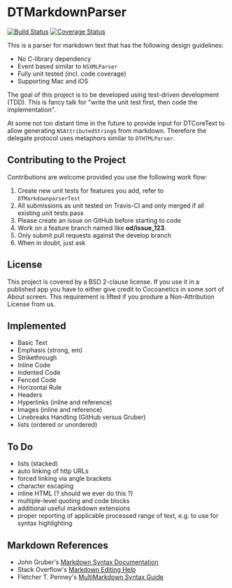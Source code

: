 DTMarkdownParser
================

[![Build Status](https://travis-ci.org/Cocoanetics/DTMarkdownParser.png?branch=develop)](https://travis-ci.org/Cocoanetics/DTMarkdownParser) [![Coverage Status](https://coveralls.io/repos/Cocoanetics/DTMarkdownParser/badge.png?branch=develop)](https://coveralls.io/r/Cocoanetics/DTMarkdownParser?branch=develop) 

This is a parser for markdown text that has the following design guidelines:

- No C-library dependency
- Event based similar to `NSXMLParser`
- Fully unit tested (incl. code coverage)
- Supporting Mac and iOS

The goal of this project is to be developed using test-driven development (TDD). This is fancy talk for "write the unit test first, then code the implementation".

At some not too distant time in the future to provide input for DTCoreText to allow generating `NSAttributedString`s from markdown. Therefore the delegate protocol uses metaphors similar to `DTHTMLParser`.


Contributing to the Project
---------------------------

Contributions are welcome provided you use the following work flow:

1. Create new unit tests for features you add, refer to `DTMarkdownparserTest`
2. All submissions as unit tested on Travis-CI and only merged if all existing unit tests pass
3. Please create an issue on GitHub before starting to code
4. Work on a feature branch named like **od/issue_123**.
5. Only submit pull requests against the develop branch
6. When in doubt, just ask

License
-------

This project is covered by a BSD 2-clause license. If you use it in a published app you have to either give credit to Cocoanetics in some sort of About screen. This requirement is lifted if you produre a Non-Attribution License from us.

Implemented
-----------

- Basic Text
- Emphasis (strong, em)
- Strikethrough
- Inline Code
- Indented Code
- Fenced Code
- Horizontal Rule
- Headers
- Hyperlinks (inline and reference)
- Images (inline and reference)
- Linebreaks Handling (GitHub versus Gruber)
- lists (ordered or unordered)

To Do
-----

- lists (stacked)
- auto linking of http URLs
- forced linking via angle brackets
- character escaping
- inline HTML (? should we ever do this ?)
- multiple-level quoting and code blocks
- additional useful markdown extensions
- proper reporting of applicable processed range of text, e.g. to use for syntax highlighting

Markdown References
-------------------

- John Gruber's [Markdown Syntax Documentation](http://daringfireball.net/projects/markdown/syntax)
- Stack Overflow's [Markdown Editing Help](http://stackoverflow.com/editing-help)
- Fletcher T. Penney's [MultiMarkdown Syntax Guide](https://github.com/fletcher/MultiMarkdown/wiki/MultiMarkdown-Syntax-Guide)
